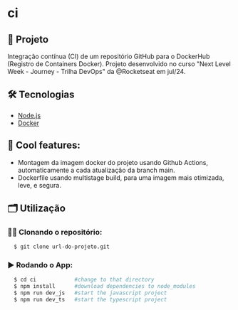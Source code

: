 # ci

## 🚀 Projeto
Integração contínua (CI) de um repositório GitHub para o DockerHub (Registro de Containers Docker).
Projeto desenvolvido no curso "Next Level Week - Journey - Trilha DevOps" da @Rocketseat em jul/24.

## 🛠️ Tecnologias
- [Node.js](https://nodejs.org/en/)
- [Docker](https://www.docker.com)

## 🧊 Cool features:
- Montagem da imagem docker do projeto usando Github Actions, automaticamente a cada atualização da branch main.
- Dockerfile usando multistage build, para uma imagem mais otimizada, leve, e segura.

## 🗂️ Utilização

### 🐑🐑 Clonando o repositório:

```bash
  $ git clone url-do-projeto.git
```

### ▶️ Rodando o App:
```bash
  $ cd ci            #change to that directory
  $ npm install      #download dependencies to node_modules
  $ npm run dev_js   #start the javascript project
  $ npm run dev_ts   #start the typescript project
```